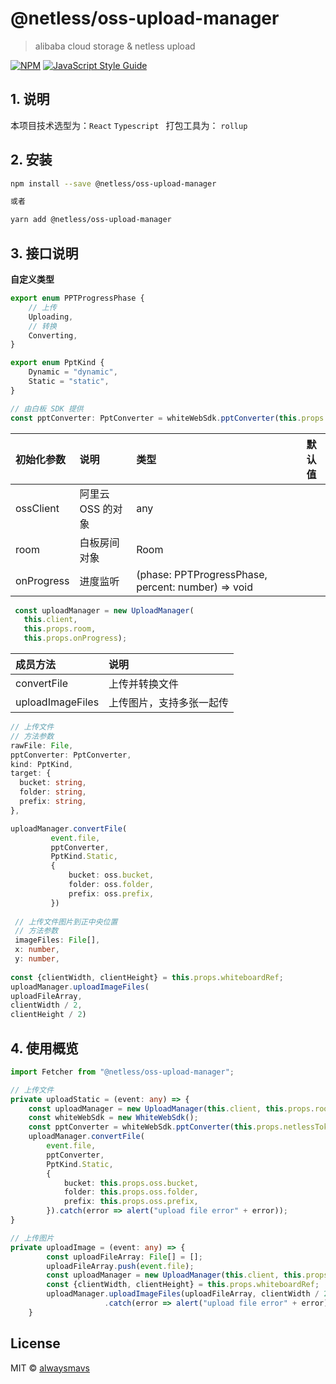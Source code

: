 # @netless/oss-upload-manager

> alibaba cloud storage &amp; netless upload

[![NPM](https://img.shields.io/npm/v/@netless/oss-upload-manager.svg)](https://www.npmjs.com/package/@netless/oss-upload-manager) [![JavaScript Style Guide](https://img.shields.io/badge/code_style-standard-brightgreen.svg)](https://standardjs.com)

## 1. 说明

本项目技术选型为：`React` `Typescript `
打包工具为： `rollup`  

## 2. 安装

```bash
npm install --save @netless/oss-upload-manager

或者

yarn add @netless/oss-upload-manager
```


## 3. 接口说明

**自定义类型**

```typescript
export enum PPTProgressPhase {
    // 上传
    Uploading,
    // 转换
    Converting,
}

export enum PptKind {
    Dynamic = "dynamic",
    Static = "static",
}

// 由白板 SDK 提供
const pptConverter: PptConverter = whiteWebSdk.pptConverter(this.props.netlessToken);
```
| 初始化参数   | 说明              | 类型   | 默认值 |
| :----------- | :---------------- | :----- | :----: |
| ossClient | 阿里云 OSS 的对象 | any |   |
| room    | 白板房间对象        | Room |        |
| onProgress   | 进度监听       | (phase: PPTProgressPhase, percent: number) => void |        |

```typescript
 const uploadManager = new UploadManager(
   this.client,
   this.props.room,
   this.props.onProgress);
```

| 成员方法 | 说明  |
| :------- | :------------ |
| convertFile     | 上传并转换文件 |
| uploadImageFiles     | 上传图片，支持多张一起传 |

```typescript
// 上传文件
// 方法参数
rawFile: File,
pptConverter: PptConverter,
kind: PptKind,
target: {
  bucket: string,
  folder: string,
  prefix: string,
},

uploadManager.convertFile(
         event.file,
         pptConverter,
         PptKind.Static,
         {
             bucket: oss.bucket,
             folder: oss.folder,
             prefix: oss.prefix,
         })
 
 // 上传文件图片到正中央位置
 // 方法参数
 imageFiles: File[],
 x: number,
 y: number,
 
const {clientWidth, clientHeight} = this.props.whiteboardRef;
uploadManager.uploadImageFiles(
uploadFileArray,
clientWidth / 2,
clientHeight / 2)
```



## 4. 使用概览

```typescript
import Fetcher from "@netless/oss-upload-manager";

// 上传文件
private uploadStatic = (event: any) => {
    const uploadManager = new UploadManager(this.client, this.props.room, this.props.onProgress);
    const whiteWebSdk = new WhiteWebSdk();
    const pptConverter = whiteWebSdk.pptConverter(this.props.netlessToken);
    uploadManager.convertFile(
        event.file,
        pptConverter,
        PptKind.Static,
        {
            bucket: this.props.oss.bucket,
            folder: this.props.oss.folder,
            prefix: this.props.oss.prefix,
        }).catch(error => alert("upload file error" + error));
}

// 上传图片
private uploadImage = (event: any) => {
        const uploadFileArray: File[] = [];
        uploadFileArray.push(event.file);
        const uploadManager = new UploadManager(this.client, this.props.room, this.props.onProgress);
        const {clientWidth, clientHeight} = this.props.whiteboardRef;
        uploadManager.uploadImageFiles(uploadFileArray, clientWidth / 2, clientHeight / 2)
                     .catch(error => alert("upload file error" + error));
    }
```



## License

MIT © [alwaysmavs](https://github.com/alwaysmavs)
